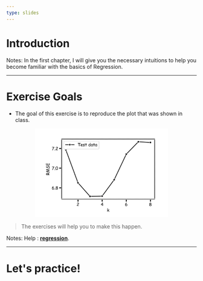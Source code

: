 ```yaml
---
type: slides
---
```


# Introduction

Notes: In the first chapter, I will give you the necessary intuitions to help you become familiar with the basics of Regression.

---

# Exercise Goals 

* The goal of this exercise is to reproduce the plot that was shown in class. 

<div style="text-align:center"><img src="./kNN_fig.png" width="70%"></div>

>  The exercises will help you to make this happen.

Notes: Help : __[regression](https://en.wikipedia.org/wiki/Regression_analysis)__. 

---

# Let's practice!
